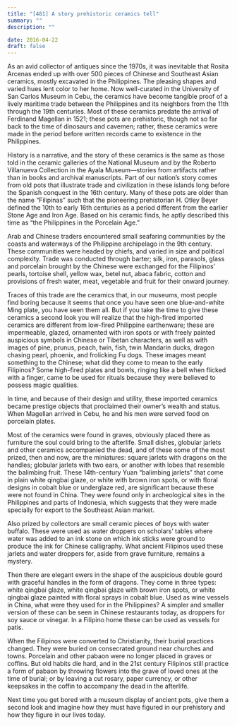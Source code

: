 ```yaml
---
title: "[481] A story prehistoric ceramics tell"
summary: ""
description: ""

date: 2016-04-22
draft: false
---
```


As an avid collector of antiques since the 1970s, it was inevitable that Rosita Arcenas ended up with over 500 pieces of Chinese and Southeast Asian ceramics, mostly excavated in the Philippines. The pleasing shapes and varied hues lent color to her home. Now well-curated in the University of San Carlos Museum in Cebu, the ceramics have become tangible proof of a lively maritime trade between the Philippines and its neighbors from the 11th through the 19th centuries. Most of these ceramics predate the arrival of Ferdinand Magellan in 1521; these pots are prehistoric, though not so far back to the time of dinosaurs and cavemen; rather, these ceramics were made in the period before written records came to existence in the Philippines.

History is a narrative, and the story of these ceramics is the same as those told in the ceramic galleries of the National Museum and by the Roberto Villanueva Collection in the Ayala Museum—stories from artifacts rather than in books and archival manuscripts. Part of our nation’s story comes from old pots that illustrate trade and civilization in these islands long before the Spanish conquest in the 16th century. Many of these pots are older than the name “Filipinas” such that the pioneering prehistorian H. Otley Beyer defined the 10th to early 16th centuries as a period different from the earlier Stone Age and Iron Age. Based on his ceramic finds, he aptly described this time as “the Philippines in the Porcelain Age.”

Arab and Chinese traders encountered small seafaring communities by the coasts and waterways of the Philippine archipelago in the 9th century. These communities were headed by chiefs, and varied in size and political complexity. Trade was conducted through barter; silk, iron, parasols, glass and porcelain brought by the Chinese were exchanged for the Filipinos’ pearls, tortoise shell, yellow wax, betel nut, abaca fabric, cotton and provisions of fresh water, meat, vegetable and fruit for their onward journey.

Traces of this trade are the ceramics that, in our museums, most people find boring because it seems that once you have seen one blue-and-white Ming plate, you have seen them all. But if you take the time to give these ceramics a second look you will realize that the high-fired imported ceramics are different from low-fired Philippine earthenware; these are impermeable, glazed, ornamented with iron spots or with freely painted auspicious symbols in Chinese or Tibetan characters, as well as with images of pine, prunus, peach, twin, fish, twin Mandarin ducks, dragon chasing pearl, phoenix, and frolicking Fu dogs. These images meant something to the Chinese; what did they come to mean to the early Filipinos? Some high-fired plates and bowls, ringing like a bell when flicked with a finger, came to be used for rituals because they were believed to possess magic qualities.

In time, and because of their design and utility, these imported ceramics became prestige objects that proclaimed their owner’s wealth and status. When Magellan arrived in Cebu, he and his men were served food on porcelain plates.

Most of the ceramics were found in graves, obviously placed there as furniture the soul could bring to the afterlife. Small dishes, globular jarlets and other ceramics accompanied the dead, and of these some of the most prized, then and now, are the miniatures: square jarlets with dragons on the handles; globular jarlets with two ears, or another with lobes that resemble the  balimbing  fruit. These 14th-century Yuan “balimbing jarlets” that come in plain white  qingbai  glaze, or white with brown iron spots, or with floral designs in cobalt blue or underglaze red, are significant because these were not found in China. They were found only in archeological sites in the Philippines and parts of Indonesia, which suggests that they were made specially for export to the Southeast Asian market.

Also prized by collectors are small ceramic pieces of boys with water buffalo. These were used as water droppers on scholars’ tables where water was added to an ink stone on which ink sticks were ground to produce the ink for Chinese calligraphy. What ancient Filipinos used these jarlets and water droppers for, aside from grave furniture, remains a mystery.

Then there are elegant ewers in the shape of the auspicious double gourd with graceful handles in the form of dragons. They come in three types: white qingbai glaze, white qingbai glaze with brown iron spots, or white qingbai glaze painted with floral sprays in cobalt blue. Used as wine vessels in China, what were they used for in the Philippines? A simpler and smaller version of these can be seen in Chinese restaurants today, as droppers for soy sauce or vinegar. In a Filipino home these can be used as vessels for patis.

When the Filipinos were converted to Christianity, their burial practices changed. They were buried on consecrated ground near churches and towns. Porcelain and other pabaon were no longer placed in graves or coffins. But old habits die hard, and in the 21st century Filipinos still practice a form of pabaon by throwing flowers into the grave of loved ones at the time of burial; or by leaving a cut rosary, paper currency, or other keepsakes in the coffin to accompany the dead in the afterlife.

Next time you get bored with a museum display of ancient pots, give them a second look and imagine how they must have figured in our prehistory and how they figure in our lives today.
